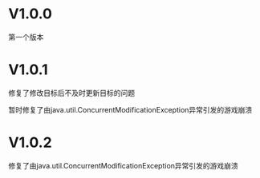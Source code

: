 # V1.0.0

第一个版本

# V1.0.1

修复了修改目标后不及时更新目标的问题

暂时修复了由java.util.ConcurrentModificationException异常引发的游戏崩溃

# V1.0.2

修复了由java.util.ConcurrentModificationException异常引发的游戏崩溃